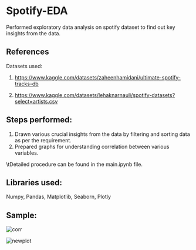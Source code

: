 # Spotify-EDA<br>
Performed exploratory data analysis on spotify dataset to find out key insights from the data.

## References<br>
Datasets used:<br>
1. https://www.kaggle.com/datasets/zaheenhamidani/ultimate-spotify-tracks-db

2. https://www.kaggle.com/datasets/lehaknarnauli/spotify-datasets?select=artists.csv

## Steps performed:<br>
1. Drawn various crucial insights from the data by filtering and sorting data as per the requirement.
2. Prepared graphs for understanding correlation between various variables.

\tDetailed procedure can be found in the main.ipynb file.

## Libraries used:<br>
Numpy, Pandas, Matplotlib, Seaborn, Plotly

## Sample:<br>

![corr](https://user-images.githubusercontent.com/79993232/222967059-660e2eba-caf2-42af-b3d9-db39a7ff0329.png)

![newplot](https://user-images.githubusercontent.com/79993232/222967510-fea212ca-d43f-42f6-9a25-7973f7477ee2.png)
